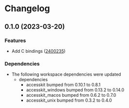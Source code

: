 # Changelog

## 0.1.0 (2023-03-20)


### Features

* Add C bindings ([2400235](https://github.com/DataTriny/accesskit/commit/24002356ccea867684973930c955525395c5d68a))


### Dependencies

* The following workspace dependencies were updated
  * dependencies
    * accesskit bumped from 0.10.1 to 0.8.1
    * accesskit_windows bumped from 0.13.2 to 0.14.0
    * accesskit_macos bumped from 0.6.2 to 0.7.0
    * accesskit_unix bumped from 0.3.2 to 0.4.0
